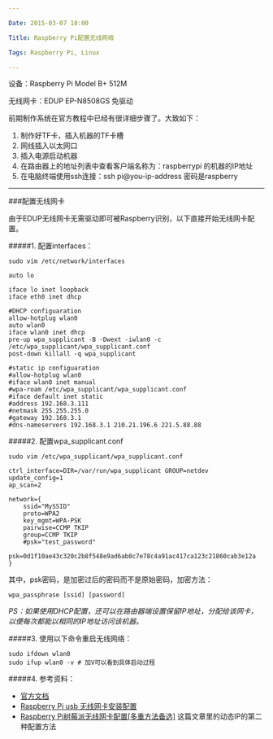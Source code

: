```yaml
---

Date: 2015-03-07 18:00

Title: Raspberry Pi配置无线网络

Tags: Raspberry Pi, Linux

---
```


设备：Raspberry Pi Model B+ 512M

无线网卡：EDUP EP-N8508GS 免驱动

前期制作系统在官方教程中已经有很详细步骤了。大致如下：

1. 制作好TF卡，插入机器的TF卡槽
2. 网线插入以太网口
3. 插入电源启动机器
4. 在路由器上的地址列表中查看客户端名称为：raspberrypi 的机器的IP地址
5. 在电脑终端使用ssh连接：ssh pi@you-ip-address 密码是raspberry

---
###配置无线网卡

由于EDUP无线网卡无需驱动即可被Raspberry识别，以下直接开始无线网卡配置。

#####1. 配置interfaces：

`sudo vim /etc/network/interfaces`

	auto lo

	iface lo inet loopback
	iface eth0 inet dhcp
	
	#DHCP configuaration
	allow-hotplug wlan0
	auto wlan0
	iface wlan0 inet dhcp
	pre-up wpa_supplicant -B -Dwext -iwlan0 -c /etc/wpa_supplicant/wpa_supplicant.conf
	post-down killall -q wpa_supplicant

	#static ip configuaration
	#allow-hotplug wlan0
	#iface wlan0 inet manual
	#wpa-roam /etc/wpa_supplicant/wpa_supplicant.conf
	#iface default inet static
	#address 192.168.3.111
	#netmask 255.255.255.0
	#gateway 192.168.3.1
	#dns-nameservers 192.168.3.1 210.21.196.6 221.5.88.88

#####2. 配置wpa_supplicant.conf

`sudo vim /etc/wpa_supplicant/wpa_supplicant.conf`

	ctrl_interface=DIR=/var/run/wpa_supplicant GROUP=netdev
	update_config=1
	ap_scan=2

	network={
		ssid="MySSID"
		proto=WPA2
		key_mgmt=WPA-PSK
		pairwise=CCMP TKIP
		group=CCMP TKIP
		#psk="test_password"
		psk=0d1f10ae43c320c2b8f548e9ad6ab0c7e78c4a91ac417ca123c21860cab3e12a
	}

其中，psk密码，是加密过后的密码而不是原始密码，加密方法：

	wpa_passphrase [ssid] [password]

*PS：如果使用DHCP配置，还可以在路由器端设置保留IP地址，分配给该网卡，以便每次都能以相同的IP地址访问该机器。*

#####3. 使用以下命令重启无线网络：

	sudo ifdown wlan0
	sudo ifup wlan0 -v # 加V可以看到具体启动过程

#####4. 参考资料：

-  [官方文档](http://www.raspberrypi.org/documentation/)
- [Raspberry Pi usb 无线网卡安装配置](http://www.chinaxing.org/articles/linux/2013/03/08/2013-03-08-raspberry-pi-usb-wifi-config.html)
- [Raspberry Pi树莓派无线网卡配置[多重方法备选]](http://blog.appdevp.com/archives/188) 这篇文章里的动态IP的第二种配置方法
